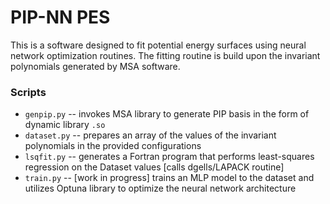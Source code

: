 # PIP-NN PES

This is a software designed to fit potential energy surfaces using neural network optimization routines. The fitting routine is build upon the invariant polynomials generated by MSA software.

### Scripts
* `genpip.py`  -- invokes MSA library to generate PIP basis in the form of dynamic library `.so`
* `dataset.py` -- prepares an array of the values of the invariant polynomials in the provided configurations
* `lsqfit.py`  -- generates a Fortran program that performs least-squares regression on the Dataset values [calls dgells/LAPACK routine]
* `train.py`   -- [work in progress] trains an MLP model to the dataset and utilizes Optuna library to optimize the neural network architecture    
